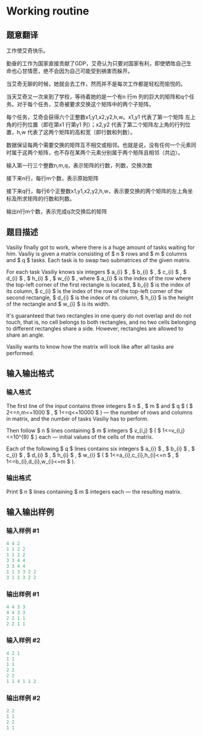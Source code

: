# Working routine

## 题意翻译

工作使艾奇快乐。

勤奋的工作为国家直接贡献了GDP，艾奇认为只要对国家有利，即使牺牲自己生命也心甘情愿，绝不会因为自己可能受到祸害而躲开。

当艾奇无聊的时候，她就会去工作，然而并不是每次工作都是轻松而愉悦的。

当天艾奇又一次来到了学校，等待着她的是一个有n 行m 列的巨大的矩阵和q个任务。对于每个任务，艾奇被要求交换这个矩阵中的两个子矩阵。

每个任务，艾奇会获得六个正整数x1,y1,x2,y2,h,w。x1,y1 代表了第一个矩阵 左上角的行列位置（即在第x1 行第y1 列）；x2,y2 代表了第二个矩阵左上角的行列位置，h,w 代表了这两个矩阵的高和宽（即行数和列数）。

数据保证每两个需要交换的矩阵互不相交或相邻。也就是说，没有任何一个元素同时属于这两个矩阵，也不存在某两个元素分别属于两个矩阵且相邻（共边）。

输入第一行三个整数n,m,q，表示矩阵的行数，列数，交换次数

接下来n行，每行m个数，表示原始矩阵

接下来q行，每行6个正整数x1,y1,x2,y2,h,w，表示要交换的两个矩阵的左上角坐标及所求矩阵的行数和列数。

输出n行m个数，表示完成q次交换后的矩阵

## 题目描述

Vasiliy finally got to work, where there is a huge amount of tasks waiting for him. Vasiliy is given a matrix consisting of $ n $ rows and $ m $ columns and $ q $ tasks. Each task is to swap two submatrices of the given matrix.

For each task Vasiliy knows six integers $ a_{i} $ , $ b_{i} $ , $ c_{i} $ , $ d_{i} $ , $ h_{i} $ , $ w_{i} $ , where $ a_{i} $ is the index of the row where the top-left corner of the first rectangle is located, $ b_{i} $ is the index of its column, $ c_{i} $ is the index of the row of the top-left corner of the second rectangle, $ d_{i} $ is the index of its column, $ h_{i} $ is the height of the rectangle and $ w_{i} $ is its width.

It's guaranteed that two rectangles in one query do not overlap and do not touch, that is, no cell belongs to both rectangles, and no two cells belonging to different rectangles share a side. However, rectangles are allowed to share an angle.

Vasiliy wants to know how the matrix will look like after all tasks are performed.

## 输入输出格式

### 输入格式

The first line of the input contains three integers $ n $ , $ m $ and $ q $ ( $ 2<=n,m<=1000 $ , $ 1<=q<=10000 $ ) — the number of rows and columns in matrix, and the number of tasks Vasiliy has to perform.

Then follow $ n $ lines containing $ m $ integers $ v_{i,j} $ ( $ 1<=v_{i,j}<=10^{9} $ ) each — initial values of the cells of the matrix.

Each of the following $ q $ lines contains six integers $ a_{i} $ , $ b_{i} $ , $ c_{i} $ , $ d_{i} $ , $ h_{i} $ , $ w_{i} $ ( $ 1<=a_{i},c_{i},h_{i}<=n $ , $ 1<=b_{i},d_{i},w_{i}<=m $ ).

### 输出格式

Print $ n $ lines containing $ m $ integers each — the resulting matrix.

## 输入输出样例

### 输入样例 #1

```cpp
4 4 2
1 1 2 2
1 1 2 2
3 3 4 4
3 3 4 4
1 1 3 3 2 2
3 1 1 3 2 2

```
### 输出样例 #1

```cpp
4 4 3 3
4 4 3 3
2 2 1 1
2 2 1 1

```
### 输入样例 #2

```cpp
4 2 1
1 1
1 1
2 2
2 2
1 1 4 1 1 2

```
### 输出样例 #2

```cpp
2 2
1 1
2 2
1 1

```
